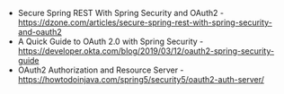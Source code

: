 * Secure Spring REST With Spring Security and OAuth2 - https://dzone.com/articles/secure-spring-rest-with-spring-security-and-oauth2
* A Quick Guide to OAuth 2.0 with Spring Security - https://developer.okta.com/blog/2019/03/12/oauth2-spring-security-guide
* OAuth2 Authorization and Resource Server - https://howtodoinjava.com/spring5/security5/oauth2-auth-server/
